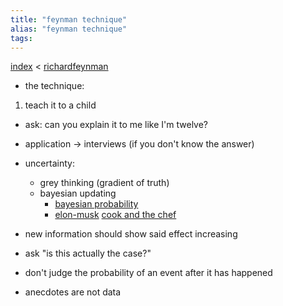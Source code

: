 ```yaml
---
title: "feynman technique"
alias: "feynman technique"
tags: 
---
```


[index](_index.md) < [richardfeynman](Σ-richard-feynman.md)

- the technique:
1. teach it to a child
- ask: can you explain it to me like I'm twelve?
	
- application -> interviews (if you don't know the answer)
- uncertainty: 
	- grey thinking (gradient of truth)
	- bayesian updating 
		- [bayesian probability](bayesian-probability.md)
		- [elon-musk](elon-musk) [cook and the chef](first-principles-thinking.md#^97494a)
- new information should show said effect increasing
- ask "is this actually the case?"
- don't judge the probability of an event after it has happened
- anecdotes are not data